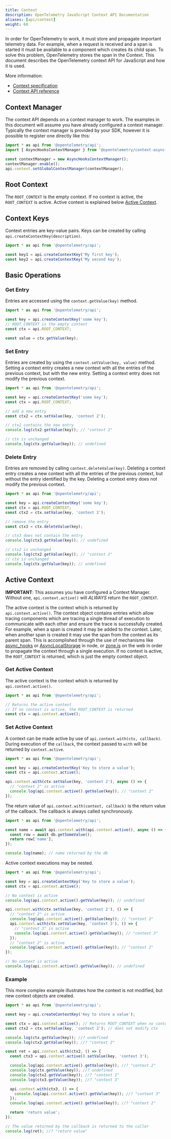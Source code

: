 ```yaml
---
title: Context
description: OpenTelemetry JavaScript Context API Documentation
aliases: [api/context]
weight: 60
---
```


In order for OpenTelemetry to work, it must store and propagate important
telemetry data. For example, when a request is received and a span is started it
must be available to a component which creates its child span. To solve this
problem, OpenTelemetry stores the span in the Context. This document describes
the OpenTelemetry context API for JavaScript and how it is used.

More information:

- [Context specification](/docs/specs/otel/context/)
- [Context API reference](https://open-telemetry.github.io/opentelemetry-js/classes/_opentelemetry_api._opentelemetry_api.ContextAPI.html)

## Context Manager

The context API depends on a context manager to work. The examples in this
document will assume you have already configured a context manager. Typically
the context manager is provided by your SDK, however it is possible to register
one directly like this:

```typescript
import * as api from '@opentelemetry/api';
import { AsyncHooksContextManager } from '@opentelemetry/context-async-hooks';

const contextManager = new AsyncHooksContextManager();
contextManager.enable();
api.context.setGlobalContextManager(contextManager);
```

## Root Context

The `ROOT_CONTEXT` is the empty context. If no context is active, the
`ROOT_CONTEXT` is active. Active context is explained below
[Active Context](#active-context).

## Context Keys

Context entries are key-value pairs. Keys can be created by calling
`api.createContextKey(description)`.

```typescript
import * as api from '@opentelemetry/api';

const key1 = api.createContextKey('My first key');
const key2 = api.createContextKey('My second key');
```

## Basic Operations

### Get Entry

Entries are accessed using the `context.getValue(key)` method.

```typescript
import * as api from '@opentelemetry/api';

const key = api.createContextKey('some key');
// ROOT_CONTEXT is the empty context
const ctx = api.ROOT_CONTEXT;

const value = ctx.getValue(key);
```

### Set Entry

Entries are created by using the `context.setValue(key, value)` method. Setting
a context entry creates a new context with all the entries of the previous
context, but with the new entry. Setting a context entry does not modify the
previous context.

```typescript
import * as api from '@opentelemetry/api';

const key = api.createContextKey('some key');
const ctx = api.ROOT_CONTEXT;

// add a new entry
const ctx2 = ctx.setValue(key, 'context 2');

// ctx2 contains the new entry
console.log(ctx2.getValue(key)); // "context 2"

// ctx is unchanged
console.log(ctx.getValue(key)); // undefined
```

### Delete Entry

Entries are removed by calling `context.deleteValue(key)`. Deleting a context
entry creates a new context with all the entries of the previous context, but
without the entry identified by the key. Deleting a context entry does not
modify the previous context.

```typescript
import * as api from '@opentelemetry/api';

const key = api.createContextKey('some key');
const ctx = api.ROOT_CONTEXT;
const ctx2 = ctx.setValue(key, 'context 2');

// remove the entry
const ctx3 = ctx.deleteValue(key);

// ctx3 does not contain the entry
console.log(ctx3.getValue(key)); // undefined

// ctx2 is unchanged
console.log(ctx2.getValue(key)); // "context 2"
// ctx is unchanged
console.log(ctx.getValue(key)); // undefined
```

## Active Context

**IMPORTANT**: This assumes you have configured a Context Manager. Without one,
`api.context.active()` will _ALWAYS_ return the `ROOT_CONTEXT`.

The active context is the context which is returned by `api.context.active()`.
The context object contains entries which allow tracing components which are
tracing a single thread of execution to communicate with each other and ensure
the trace is successfully created. For example, when a span is created it may be
added to the context. Later, when another span is created it may use the span
from the context as its parent span. This is accomplished through the use of
mechanisms like [async_hooks](https://nodejs.org/api/async_hooks.html) or
[AsyncLocalStorage](https://nodejs.org/api/async_context.html#async_context_class_asynclocalstorage)
in node, or
[zone.js](https://github.com/angular/angular/tree/main/packages/zone.js) on the
web in order to propagate the context through a single execution. If no context
is active, the `ROOT_CONTEXT` is returned, which is just the empty context
object.

### Get Active Context

The active context is the context which is returned by `api.context.active()`.

```typescript
import * as api from '@opentelemetry/api';

// Returns the active context
// If no context is active, the ROOT_CONTEXT is returned
const ctx = api.context.active();
```

### Set Active Context

A context can be made active by use of `api.context.with(ctx, callback)`. During
execution of the `callback`, the context passed to `with` will be returned by
`context.active`.

```typescript
import * as api from '@opentelemetry/api';

const key = api.createContextKey('Key to store a value');
const ctx = api.context.active();

api.context.with(ctx.setValue(key, 'context 2'), async () => {
  // "context 2" is active
  console.log(api.context.active().getValue(key)); // "context 2"
});
```

The return value of `api.context.with(context, callback)` is the return value of
the callback. The callback is always called synchronously.

```typescript
import * as api from '@opentelemetry/api';

const name = await api.context.with(api.context.active(), async () => {
  const row = await db.getSomeValue();
  return row['name'];
});

console.log(name); // name returned by the db
```

Active context executions may be nested.

```typescript
import * as api from '@opentelemetry/api';

const key = api.createContextKey('Key to store a value');
const ctx = api.context.active();

// No context is active
console.log(api.context.active().getValue(key)); // undefined

api.context.with(ctx.setValue(key, 'context 2'), () => {
  // "context 2" is active
  console.log(api.context.active().getValue(key)); // "context 2"
  api.context.with(ctx.setValue(key, 'context 3'), () => {
    // "context 3" is active
    console.log(api.context.active().getValue(key)); // "context 3"
  });
  // "context 2" is active
  console.log(api.context.active().getValue(key)); // "context 2"
});

// No context is active
console.log(api.context.active().getValue(key)); // undefined
```

### Example

This more complex example illustrates how the context is not modified, but new
context objects are created.

```typescript
import * as api from '@opentelemetry/api';

const key = api.createContextKey('Key to store a value');

const ctx = api.context.active(); // Returns ROOT_CONTEXT when no context is active
const ctx2 = ctx.setValue(key, 'context 2'); // does not modify ctx

console.log(ctx.getValue(key)); //? undefined
console.log(ctx2.getValue(key)); //? "context 2"

const ret = api.context.with(ctx2, () => {
  const ctx3 = api.context.active().setValue(key, 'context 3');

  console.log(api.context.active().getValue(key)); //? "context 2"
  console.log(ctx.getValue(key)); //? undefined
  console.log(ctx2.getValue(key)); //? "context 2"
  console.log(ctx3.getValue(key)); //? "context 3"

  api.context.with(ctx3, () => {
    console.log(api.context.active().getValue(key)); //? "context 3"
  });
  console.log(api.context.active().getValue(key)); //? "context 2"

  return 'return value';
});

// The value returned by the callback is returned to the caller
console.log(ret); //? "return value"
```
